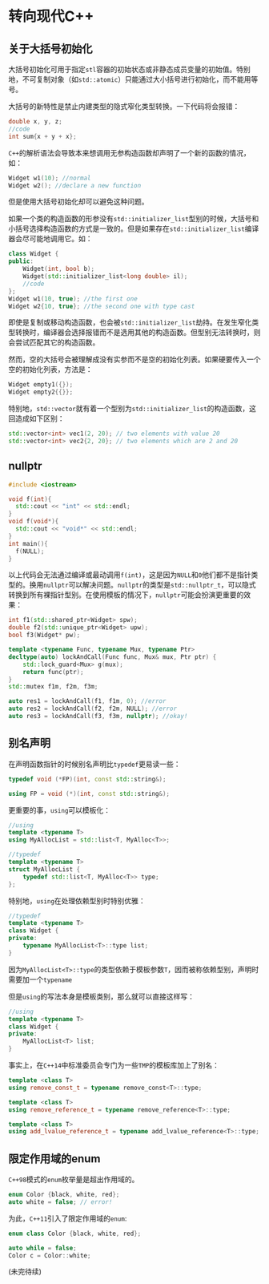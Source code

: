 # 转向现代C++

## 关于大括号初始化

大括号初始化可用于指定`stl`容器的初始状态或非静态成员变量的初始值。特别地，不可复制对象（如`std::atomic`）只能通过大小括号进行初始化，而不能用等号。

大括号的新特性是禁止内建类型的隐式窄化类型转换。一下代码将会报错：

```c++
double x, y, z;
//code
int sum{x + y + x};	
```

`C++`的解析语法会导致本来想调用无参构造函数却声明了一个新的函数的情况，如：

```c++
Widget w1(10); //normal
Widget w2(); //declare a new function
```

但是使用大括号初始化却可以避免这种问题。

如果一个类的构造函数的形参没有`std::initializer_list`型别的时候，大括号和小括号选择构造函数的方式是一致的。但是如果存在`std::initializer_list`编译器会尽可能地调用它。如：

```c++
class Widget {
public:
	Widget(int, bool b);
    Widget(std::initializer_list<long double> il);
    //code
};
Widget w1(10, true); //the first one
Widget w2{10, true}; //the second one with type cast
```

即使是复制或移动构造函数，也会被`std::initializer_list`劫持。在发生窄化类型转换时，编译器会选择报错而不是选用其他的构造函数。但型别无法转换时，则会尝试匹配其它的构造函数。

然而，空的大括号会被理解成没有实参而不是空的初始化列表。如果硬要传入一个空的初始化列表，方法是：

```c++
Widget empty1({});
Widget empty2{{}};	
```

特别地，`std::vector`就有着一个型别为`std::initializer_list`的构造函数，这回造成如下区别：

```c++
std::vector<int> vec1(2, 20); // two elements with value 20
std::vector<int> vec2{2, 20}; // two elements which are 2 and 20
```

## nullptr

```c++
#include <iostream>

void f(int){
  std::cout << "int" << std::endl;
}
void f(void*){
  std::cout << "void*" << std::endl;
}
int main(){
  f(NULL);
}
```

以上代码会无法通过编译或最动调用`f(int)`，这是因为`NULL`和`0`他们都不是指针类型的。换用`nullptr`可以解决问题。`nullptr`的类型是`std::nullptr_t`，可以隐式转换到所有裸指针型别。在使用模板的情况下，`nullptr`可能会扮演更重要的效果：

```c++
int f1(std::shared_ptr<Widget> spw);
double f2(std::unique_ptr<Widget> upw);
bool f3(Widget* pw);

template <typename Func, typename Mux, typename Ptr>
decltype(auto) lockAndCall(Func func, Mux& mux, Ptr ptr) {
	std::lock_guard<Mux> g(mux);
	return func(ptr);
}
std::mutex f1m, f2m, f3m;

auto res1 = lockAndCall(f1, f1m, 0); //error
auto res2 = lockAndCall(f2, f2m, NULL); //error
auto res3 = lockAndCall(f3, f3m, nullptr); //okay!
```

## 别名声明

在声明函数指针的时候别名声明比`typedef`更易读一些：

```c++
typedef void (*FP)(int, const std::string&);

using FP = void (*)(int, const std::string&);
```

更重要的事，`using`可以模板化：

```c++
//using
template <typename T>
using MyAllocList = std::list<T, MyAlloc<T>>;

//typedef
template <typename T>
struct MyAllocList {
    typedef std::list<T, MyAlloc<T>> type;
};
```

特别地，`using`在处理依赖型别时特别优雅：

```c++
//typedef
template <typename T>
class Widget {
private:
	typename MyAllocList<T>::type list;
}
```

因为`MyAllocList<T>::type`的类型依赖于模板参数`T`，因而被称依赖型别，声明时需要加一个`typename`

但是`using`的写法本身是模板类别，那么就可以直接这样写：

```c++
//using
template <typename T>
class Widget {
private:
	MyAllocList<T> list;
}
```

事实上，在`C++14`中标准委员会专门为一些`TMP`的模板库加上了别名：

```c++
template <class T>
using remove_const_t = typename remove_const<T>::type;

template <class T>
using remove_reference_t = typename remove_reference<T>::type;

template <class T>
using add_lvalue_reference_t = typename add_lvalue_reference<T>::type;
```

## 限定作用域的enum

`C++98`模式的`enum`枚举量是超出作用域的。

```c++
enum Color {black, white, red};
auto white = false; // error!
```

为此，`C++11`引入了限定作用域的`enum`:

```c++
enum class Color {black, white, red};

auto while = false;
Color c = Color::white;
```

(未完待续)